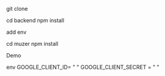 git clone 

<!-- for backend set  -->
cd backend
npm install

add env 

<!-- for front-end set  -->

cd muzer
npm install


Demo 

env 
GOOGLE_CLIENT_ID=  " "
GOOGLE_CLIENT_SECRET = " "
